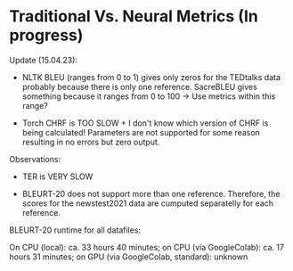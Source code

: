 # Traditional Vs. Neural Metrics (In progress)

Update (15.04.23):

- NLTK BLEU (ranges from 0 to 1) gives only zeros for the TEDtalks data probably because there is only one reference. SacreBLEU gives something because it ranges from 0 to 100 -> Use metrics within this range? 

- Torch CHRF is TOO SLOW + I don't know which version of CHRF is being calculated! Parameters are not supported for some reason resulting in no errors but zero output.

Observations:

- TER is VERY SLOW

- BLEURT-20 does not support more than one reference. Therefore, the scores for the newstest2021 data are cumputed separatelly for each reference. 
 
BLEURT-20 runtime for all datafiles: 
 
On CPU (local): ca. 33 hours 40 minutes; on CPU (via GoogleColab): ca. 17 hours 31 minutes; on GPU (via GoogleColab, standard): unknown 



